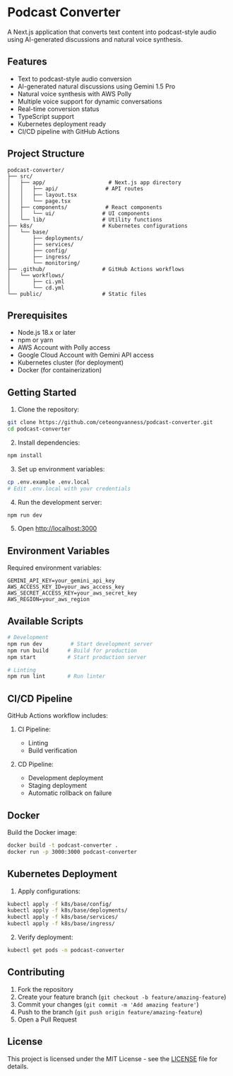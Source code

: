 # Podcast Converter

A Next.js application that converts text content into podcast-style audio using AI-generated discussions and natural voice synthesis.

## Features

- Text to podcast-style audio conversion
- AI-generated natural discussions using Gemini 1.5 Pro
- Natural voice synthesis with AWS Polly
- Multiple voice support for dynamic conversations
- Real-time conversion status
- TypeScript support
- Kubernetes deployment ready
- CI/CD pipeline with GitHub Actions

## Project Structure
```
podcast-converter/
├── src/
│   ├── app/                    # Next.js app directory
│   │   ├── api/               # API routes
│   │   ├── layout.tsx
│   │   └── page.tsx
│   ├── components/            # React components
│   │   └── ui/               # UI components
│   └── lib/                  # Utility functions
├── k8s/                      # Kubernetes configurations
│   └── base/
│       ├── deployments/
│       ├── services/
│       ├── config/
│       ├── ingress/
│       └── monitoring/
├── .github/                  # GitHub Actions workflows
│   └── workflows/
│       ├── ci.yml
│       └── cd.yml
└── public/                   # Static files
```

## Prerequisites

- Node.js 18.x or later
- npm or yarn
- AWS Account with Polly access
- Google Cloud Account with Gemini API access
- Kubernetes cluster (for deployment)
- Docker (for containerization)

## Getting Started

1. Clone the repository:
```bash
git clone https://github.com/ceteongvanness/podcast-converter.git
cd podcast-converter
```

2. Install dependencies:
```bash
npm install
```

3. Set up environment variables:
```bash
cp .env.example .env.local
# Edit .env.local with your credentials
```

4. Run the development server:
```bash
npm run dev
```

5. Open [http://localhost:3000](http://localhost:3000)

## Environment Variables

Required environment variables:
```
GEMINI_API_KEY=your_gemini_api_key
AWS_ACCESS_KEY_ID=your_aws_access_key
AWS_SECRET_ACCESS_KEY=your_aws_secret_key
AWS_REGION=your_aws_region
```

## Available Scripts

```bash
# Development
npm run dev         # Start development server
npm run build      # Build for production
npm start          # Start production server

# Linting
npm run lint       # Run linter
```

## CI/CD Pipeline

GitHub Actions workflow includes:

1. CI Pipeline:
   - Linting
   - Build verification

2. CD Pipeline:
   - Development deployment
   - Staging deployment
   - Automatic rollback on failure

## Docker

Build the Docker image:
```bash
docker build -t podcast-converter .
docker run -p 3000:3000 podcast-converter
```

## Kubernetes Deployment

1. Apply configurations:
```bash
kubectl apply -f k8s/base/config/
kubectl apply -f k8s/base/deployments/
kubectl apply -f k8s/base/services/
kubectl apply -f k8s/base/ingress/
```

2. Verify deployment:
```bash
kubectl get pods -n podcast-converter
```

## Contributing

1. Fork the repository
2. Create your feature branch (`git checkout -b feature/amazing-feature`)
3. Commit your changes (`git commit -m 'Add amazing feature'`)
4. Push to the branch (`git push origin feature/amazing-feature`)
5. Open a Pull Request

## License

This project is licensed under the MIT License - see the [LICENSE](LICENSE) file for details.
